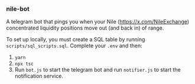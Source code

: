 ### nile-bot

A telegram bot that pings you when your Nile (https://x.com/NileExchange) concentrated liquidity positions move out (and back in) of range.

To set up locally, you must create a SQL table by running `scripts/sql_scripts.sql`. Complete your `.env` and then:

1. `yarn`
2. `npx tsc`
3. Run `bot.js` to start the telegram bot and run `notifier.js` to start the notification service.
